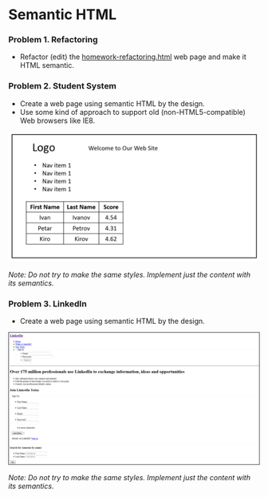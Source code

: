 Semantic HTML
=============

### Problem 1. Refactoring
*	Refactor (edit) the [homework-refactoring.html](https://github.com/bozhidar-slavov/02.HTML-Fundamentals/blob/master/images/04.Semantic-HTML/homework-refactoring.html) web page and make it HTML semantic.

### Problem 2. Student System
*	Create a web page using semantic HTML by the design.
*	Use some kind of approach to support old (non-HTML5-compatible) Web browsers like IE8.

![picture1](https://github.com/bozhidar-slavov/02.HTML-Fundamentals/blob/master/images/04.Semantic-HTML/task2.png)

_Note: Do not try to make the same styles. Implement just the content with its semantics._

### Problem 3. LinkedIn
*	Create a web page using semantic HTML by the design.

![picture2](https://github.com/bozhidar-slavov/02.HTML-Fundamentals/blob/master/images/04.Semantic-HTML/task3.png)

_Note: Do not try to make the same styles. Implement just the content with its semantics._